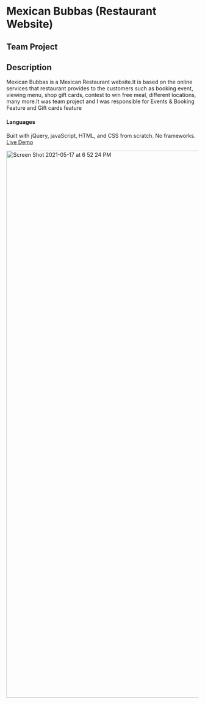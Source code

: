 # Mexican Bubbas (Restaurant Website)
## Team Project
## Description
Mexican Bubbas is a Mexican Restaurant website.It is based on the online services that restaurant provides to the customers such as booking event, viewing menu, shop gift cards, contest to win free meal, different locations, many more.It was team project and I was responsible for Events & Booking Feature and Gift cards feature
#### Languages 
Built with jQuery, javaScript, HTML, and CSS from scratch. No frameworks.
[Live Demo](http://mexicanbubbas.navghuman.ca/)


<img width="1435" alt="Screen Shot 2021-05-17 at 6 52 24 PM" src="https://user-images.githubusercontent.com/71792075/119274630-e12eb300-bbde-11eb-915a-51f6a42feb16.png">
